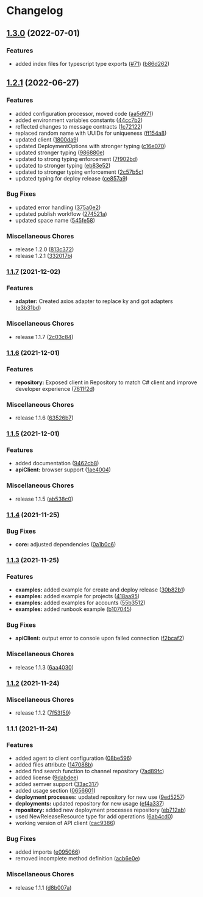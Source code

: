 # Changelog

## [1.3.0](https://github.com/OctopusDeploy/api-client.ts/compare/v1.2.1...v1.3.0) (2022-07-01)


### Features

* added index files for typescript type exports ([#71](https://github.com/OctopusDeploy/api-client.ts/issues/71)) ([b86d262](https://github.com/OctopusDeploy/api-client.ts/commit/b86d262510e74701a7eb130a660f353252eb4938))

## [1.2.1](https://github.com/OctopusDeploy/api-client.ts/compare/v1.1.7...v1.2.1) (2022-06-27)


### Features

* added configuration processor, moved code ([aa5d971](https://github.com/OctopusDeploy/api-client.ts/commit/aa5d97195a9c88830ec2c68aed9cc93a4666f363))
* added environment variables constants ([44cc7b2](https://github.com/OctopusDeploy/api-client.ts/commit/44cc7b2748111f529605010303dd0e4beb23fb61))
* reflected changes to message contracts ([1c72122](https://github.com/OctopusDeploy/api-client.ts/commit/1c72122ec3002d2a2a90fd4e65dd587dcc60d74c))
* replaced random name with UUIDs for uniqueness ([ff154a8](https://github.com/OctopusDeploy/api-client.ts/commit/ff154a88c33a4d80150f0aae11988e9d4cc771c3))
* updated client ([1800da9](https://github.com/OctopusDeploy/api-client.ts/commit/1800da9dc39ab24006ec7d04e0368217fbc7a1ca))
* updated DeploymentOptions with stronger typing ([c16e070](https://github.com/OctopusDeploy/api-client.ts/commit/c16e0701a1c184520f21e91143d6857b577f755a))
* updated stronger typing ([986880e](https://github.com/OctopusDeploy/api-client.ts/commit/986880ecf0d678f6914c29f3a6722d160467e558))
* updated to strong typing enforcement ([7f902bd](https://github.com/OctopusDeploy/api-client.ts/commit/7f902bdf61f16445963f8033d85a4a0e977ce42f))
* updated to stronger typing ([eb83e52](https://github.com/OctopusDeploy/api-client.ts/commit/eb83e5285955dacac371837d8aa04638ecfa9d74))
* updated to stronger typing enforcement ([2c57b5c](https://github.com/OctopusDeploy/api-client.ts/commit/2c57b5cfbeb2c1dbf4eaee189a17f2ae977b9712))
* updated typing for deploy release ([ce857a9](https://github.com/OctopusDeploy/api-client.ts/commit/ce857a9ed2241196fff701b0f56ac53b61f7f249))


### Bug Fixes

* updated error handling ([375a0e2](https://github.com/OctopusDeploy/api-client.ts/commit/375a0e296328caf563d1491e0ab1f45dc7c90f41))
* updated publish workflow ([274521a](https://github.com/OctopusDeploy/api-client.ts/commit/274521a4ef2fb9582327a0ce7ee026248c6c386a))
* updated space name ([545fe58](https://github.com/OctopusDeploy/api-client.ts/commit/545fe58b89390701e90fc90f404be3c980b505e8))


### Miscellaneous Chores

* release 1.2.0 ([813c372](https://github.com/OctopusDeploy/api-client.ts/commit/813c3726e2dc846533b73d9731cfcf0782fc9773))
* release 1.2.1 ([332017b](https://github.com/OctopusDeploy/api-client.ts/commit/332017bc73798669562b4faafcee388269784666))

### [1.1.7](https://www.github.com/OctopusDeploy/api-client.ts/compare/v1.1.6...v1.1.7) (2021-12-02)


### Features

* **adapter:** Created axios adapter to replace ky and  got adapters ([e3b31bd](https://www.github.com/OctopusDeploy/api-client.ts/commit/e3b31bdbd97f8eee29c63fde078f59127ff8e30c))


### Miscellaneous Chores

* release 1.1.7 ([2c03c84](https://www.github.com/OctopusDeploy/api-client.ts/commit/2c03c844fb8d23dcadd116a6b9f8cb4d3cffbb2b))

### [1.1.6](https://www.github.com/OctopusDeploy/api-client.ts/compare/v1.1.5...v1.1.6) (2021-12-01)


### Features

* **repository:** Exposed client in Repository to match C# client and improve developer experience ([7611f2d](https://www.github.com/OctopusDeploy/api-client.ts/commit/7611f2db88becacb93039b4089a9b8e65074bc69))


### Miscellaneous Chores

* release 1.1.6 ([63526b7](https://www.github.com/OctopusDeploy/api-client.ts/commit/63526b79a537e8be40ad2c57f981925f7e74977e))

### [1.1.5](https://www.github.com/OctopusDeploy/api-client.ts/compare/v1.1.4...v1.1.5) (2021-12-01)


### Features

* added documentation ([9462cb8](https://www.github.com/OctopusDeploy/api-client.ts/commit/9462cb88f3fcef60454e928a6d5cbf7d0f6eb388))
* **apiClient:** browser support ([1ae4004](https://www.github.com/OctopusDeploy/api-client.ts/commit/1ae40049df16062228e5e86e20f2dfaeb8f7cb0f))


### Miscellaneous Chores

* release 1.1.5 ([ab538c0](https://www.github.com/OctopusDeploy/api-client.ts/commit/ab538c06dd54d7ab2a8500f22668f7141b60065f))

### [1.1.4](https://www.github.com/OctopusDeploy/api-client.ts/compare/v1.1.3...v1.1.4) (2021-11-25)


### Bug Fixes

* **core:** adjusted dependencies ([0a1b0c6](https://www.github.com/OctopusDeploy/api-client.ts/commit/0a1b0c663354b34db6521f2d8932c3b628cd2777))

### [1.1.3](https://www.github.com/OctopusDeploy/api-client.ts/compare/v1.1.2...v1.1.3) (2021-11-25)


### Features

* **examples:** added example for create and deploy release ([30b82b1](https://www.github.com/OctopusDeploy/api-client.ts/commit/30b82b15ad876b2e0b683f9098c1d231ff8bca1e))
* **examples:** added example for projects ([418aa95](https://www.github.com/OctopusDeploy/api-client.ts/commit/418aa95672cbb2b01242300a4a2309c0edc4f62c))
* **examples:** added examples for accounts ([55b3512](https://www.github.com/OctopusDeploy/api-client.ts/commit/55b351248a4070ae025d92c3b3fc4799f74abd4a))
* **examples:** added runbook example ([b107045](https://www.github.com/OctopusDeploy/api-client.ts/commit/b1070450af5fd5c9aefbec00e09480782fe4c85e))


### Bug Fixes

* **apiClient:** output error to console upon failed connection ([f2bcaf2](https://www.github.com/OctopusDeploy/api-client.ts/commit/f2bcaf2c007960d86451da7e59b0de9663e0c6ea))


### Miscellaneous Chores

* release 1.1.3 ([6aa4030](https://www.github.com/OctopusDeploy/api-client.ts/commit/6aa4030450a5b4b71490ee4f40ec561a339b14f0))

### [1.1.2](https://www.github.com/OctopusDeploy/api-client.ts/compare/v1.1.1...v1.1.2) (2021-11-24)


### Miscellaneous Chores

* release 1.1.2 ([7f53f59](https://www.github.com/OctopusDeploy/api-client.ts/commit/7f53f59380c145d941763929837cfd545b8a3d6e))

### 1.1.1 (2021-11-24)


### Features

* added agent to client configuration ([08be596](https://www.github.com/OctopusDeploy/api-client.ts/commit/08be59670e1a4e549a9990088975ad9950e0b64d))
* added files attribute ([147088b](https://www.github.com/OctopusDeploy/api-client.ts/commit/147088b9018d50b2969f34a4e9394534af46294d))
* added find search function to channel repository ([7ad89fc](https://www.github.com/OctopusDeploy/api-client.ts/commit/7ad89fcddc1ce729cd23d19cd67a0dd31997ac68))
* added license ([9dabdee](https://www.github.com/OctopusDeploy/api-client.ts/commit/9dabdee1e8aba6f3a379d6fa6fe574ca25d1f5ef))
* added semver support ([33ac317](https://www.github.com/OctopusDeploy/api-client.ts/commit/33ac317ae151c798ea6b01697ff8c36e682d0011))
* added usage section ([0656601](https://www.github.com/OctopusDeploy/api-client.ts/commit/0656601d7670dedcf4d2515b1514bd0ee8a90e26))
* **deployment processes:** updated repository for new use ([9ed5257](https://www.github.com/OctopusDeploy/api-client.ts/commit/9ed525758468f4fca233752ee9ffa9dc2366f6ee))
* **deployments:** updated repository for new usage ([ef4a337](https://www.github.com/OctopusDeploy/api-client.ts/commit/ef4a3379b93f2e1d4ad52f67242a94cd3e2c1324))
* **repository:** added new deployment processes repository ([eb712ab](https://www.github.com/OctopusDeploy/api-client.ts/commit/eb712ab07d1de9c8ddb86e748d99a81596cf8100))
* used NewReleaseResource type for add operations ([6ab4cd0](https://www.github.com/OctopusDeploy/api-client.ts/commit/6ab4cd0db82b2d5b2f8234d86df789c4cbe0388d))
* working version of API client ([cac9386](https://www.github.com/OctopusDeploy/api-client.ts/commit/cac93860e919b97d7fd8b6b6352168c5c581dcc7))


### Bug Fixes

* added imports ([e095066](https://www.github.com/OctopusDeploy/api-client.ts/commit/e095066861f8320d1550b400dd76002da408d881))
* removed incomplete method definition ([acb6e0e](https://www.github.com/OctopusDeploy/api-client.ts/commit/acb6e0e7f063b60b494bff43d43f6bea306c5843))


### Miscellaneous Chores

* release 1.1.1 ([d8b007a](https://www.github.com/OctopusDeploy/api-client.ts/commit/d8b007a7ad94efdcf0e0d51edaf61cb311f0362d))
